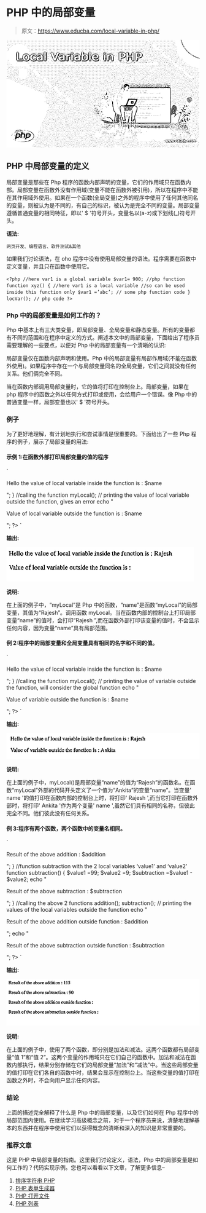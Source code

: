# PHP 中的局部变量

> 原文：<https://www.educba.com/local-variable-in-php/>

![Local Variable in PHP](img/9a294cf4a78730b723bb322639eaaf74.png)



## PHP 中局部变量的定义

局部变量是那些在 Php 程序的函数内部声明的变量，它们的作用域只在函数内部。局部变量在函数外没有作用域(变量不能在函数外被引用)，所以在程序中不能在其作用域外使用。如果在一个函数(全局变量)之外的程序中使用了任何其他同名的变量，则被认为是不同的，有自己的标识，被认为是完全不同的变量。局部变量遵循普通变量的相同特征，即以' $ '符号开头，变量名以(a-z)或下划线(_)符号开头。

**语法:**

<small>网页开发、编程语言、软件测试&其他</small>

如果我们讨论语法，在 oho 程序中没有使用局部变量的语法。程序需要在函数中定义变量，并且只在函数中使用它。

`<?php
//here var1 is a global variable
$var1= 900;
//php function
function xyz()
{
//here var1 is a local variable
//so can be used inside this function only
$var1 =’abc’;
// some php function code
}
locVar();
// php code
?>`

### Php 中的局部变量是如何工作的？

Php 中基本上有三大类变量，即局部变量、全局变量和静态变量。所有的变量都有不同的范围和在程序中定义的方式。阐述本文中的局部变量，下面给出了程序员需要理解的一些要点，以便对 Php 中的局部变量有一个清晰的认识:

局部变量仅在函数内部声明和使用。Php 中的局部变量有局部作用域(不能在函数外使用)。如果程序中存在一个与局部变量同名的全局变量，它们之间就没有任何关系。他们俩完全不同。

当在函数内部调用局部变量时，它的值将打印在控制台上。局部变量，如果在 php 程序中的函数之外以任何方式打印或使用，会给用户一个错误。像 Php 中的普通变量一样，局部变量也以' $ '符号开头。

### 例子

为了更好地理解，有计划地执行和尝试事情是很重要的。下面给出了一些 Php 程序的例子，展示了局部变量的用法:

#### 示例 1:在函数外部打印局部变量的值的程序

`<!DOCTYPE html>
<html>
<body>
<?php
//php function
function myLocal() {
// local variable ‘name’ having the local scope
$name = 'Rajesh';
echo "<p>Hello the value of local variable inside the function is : $name </p>";
}
//calling the function
myLocal();
// printing the value of local variable outside the function, gives an error
echo "<p>Value of local variable outside the function is : $name </p>";
?>
</body>
</html>`

**输出:**

![local vaiable in php 1](img/efdf4f8457d200d7a6b1b838f0ab1fb3.png)



**说明:**

在上面的例子中，“myLocal”是 Php 中的函数，“name”是函数“myLocal”的局部变量，其值为“Rajesh”。调用函数 myLocal。当在函数内部的控制台上打印局部变量“name”的值时，会打印“Rajesh ”,而在函数外部打印该变量的值时，不会显示任何内容，因为变量“name”具有局部范围。

#### 例 2:程序中的局部变量和全局变量具有相同的名字和不同的值。

`<!DOCTYPE html>
<html>
<body>
<?php
// global variable
$name = 'Ankita';
function myLocal() {
$name = 'Rajesh'; // local variable having the local scope
echo "<p>Hello the value of local variable inside the function is : $name </p>";
}
//calling the function
myLocal();
// printing the value of variable outside the function, will consider the global function
echo "<p>Value of variable outside the function is : $name </p>";
?>
</body>
</html>`

**输出:**

![local vaiable in php 2](img/8317986045393bdc1182319c6d94f97d.png)



**说明:**

在上面的例子中，myLocal()是局部变量“name”的值为“Rajesh”的函数名。在函数“myLocal”外部的代码开头定义了一个值为“Ankita”的变量“name”。当变量' name '的值打印在函数内部的控制台上时，将打印' Rajesh ',而当它打印在函数外部时，将打印' Ankita '作为两个变量' name ',虽然它们具有相同的名称，但彼此完全不同。他们彼此没有任何关系。

#### 例 3:程序有两个函数，两个函数中的变量名相同。

`<!DOCTYPE html>
<html>
<body>
<?php
//function addition with the 2 local variables ‘value1’ and ‘value2’
function addition()
{
$value1 =95;
$value2 =20;
$addition =$value1 + $value2;
echo "<p> Result of the above addition : $addition </p>";
}
//function subtraction with the 2 local variables ‘value1’ and ‘value2’
function subtraction()
{
$value1 =99;
$value2 =9;
$subtraction =$value1 - $value2;
echo "<p> Result of the above subtraction : $subtraction </p>";
}
//calling the above 2 functions
addition();
subtraction();
// printing the values of the local variables outside the function
echo "<p> Result of the above addition outside function : $addition </p>";
echo "<p> Result of the above subtraction outside function : $subtraction </p>";
?>
</body>
</html>`

**输出:**

![local vaiable in php 3](img/da3f008ebfabe5c9a7a02ad774b4e4d2.png)



**说明:**

在上面的例子中，使用了两个函数，即分别是加法和减法。这两个函数都有局部变量“值 1”和“值 2”。这两个变量的作用域只在它们自己的函数中。加法和减法在函数内部执行，结果分别存储在它们的局部变量“加法”和“减法”中。当这些局部变量的值打印在它们各自的函数中时，结果会显示在控制台上。当这些变量的值打印在函数之外时，不会向用户显示任何内容。

### 结论

上面的描述完全解释了什么是 Php 中的局部变量，以及它们如何在 Php 程序中的局部范围内使用。在继续学习高级概念之前，对于一个程序员来说，清楚地理解基本的东西并在程序中使用它们以获得概念的清晰和深入的知识是非常重要的。

### 推荐文章

这是 PHP 中局部变量的指南。这里我们讨论定义，语法，Php 中的局部变量是如何工作的？代码实现示例。您也可以看看以下文章，了解更多信息–

1.  [排序字符串 PHP](https://www.educba.com/sort-string-php/)
2.  [PHP 表单生成器](https://www.educba.com/php-form-builder/)
3.  [PHP 打开文件](https://www.educba.com/php-open-file/)
4.  [PHP 列表](https://www.educba.com/php-list/)





